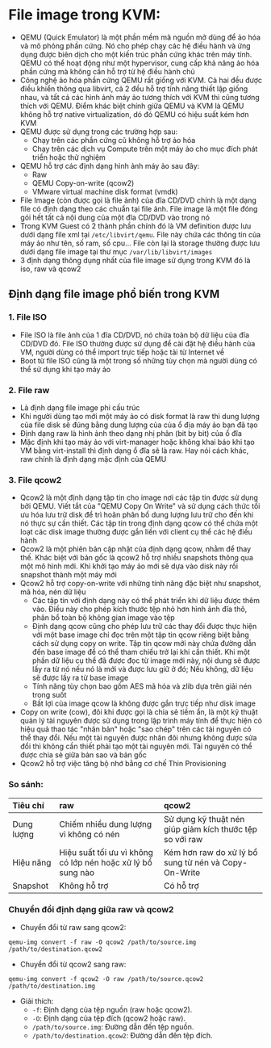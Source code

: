 # File image trong KVM:
- QEMU (Quick Emulator) là một phần mềm mã nguồn mở dùng để ảo hóa và mô phỏng phần cứng. Nó cho phép chạy các hệ điều hành và ứng dụng được biên dịch cho một kiến trúc phần cứng khác trên máy tính. QEMU có thể hoạt động như một hypervisor, cung cấp khả năng ảo hóa phần cứng mà không cần hỗ trợ từ hệ điều hành chủ
- Công nghệ ảo hóa phần cứng QEMU rất giống với KVM. Cả hai đều được điều khiển thông qua libvirt, cả 2 đều hỗ trợ tính năng thiết lập giống nhau, và tất cả các hình ảnh máy ảo tương thích với KVM thì cũng tương thích với QEMU. Điểm khác biệt chính giữa QEMU và KVM là QEMU không hỗ trợ native virtualization, dó đó QEMU có hiệu suất kém hơn KVM 
- QEMU được sử dụng trong các trường hợp sau: 
	+ Chạy trên các phần cứng cũ không hỗ trợ ảo hóa 
	+ Chạy trên các dịch vụ Compute trên một máy ảo cho mục đích phát triển hoặc thử nghiệm
- QEMU hỗ trợ các định dạng hình ảnh máy ảo sau đây:
	+ Raw
	+ QEMU Copy-on-write (qcow2)
	+ VMware virtual machine disk format (vmdk)
- File Image (còn được gọi là file ảnh) của đĩa CD/DVD chính là một dạng file có định dạng theo các chuẩn tại file ảnh. File image là một file đóng gói hết tất cả nội dung của một đĩa CD/DVD vào trong nó
- Trong KVM Guest có 2 thành phần chính đó là VM definition được lưu dưới dạng file xml tại `/etc/libvirt/qemu`. File này chứa các thông tin của máy ảo như tên, số ram, số cpu... File còn lại là storage thường được lưu dưới dạng file image tại thư mục `/var/lib/libvirt/images`
- 3 định dạng thông dụng nhất của file image sử dụng trong KVM đó là iso, raw và qcow2
## Định dạng file image phổ biến trong KVM 
### 1. File ISO
- File ISO là file ảnh của 1 đĩa CD/DVD, nó chứa toàn bộ dữ liệu của đĩa CD/DVD đó. File ISO thường được sử dụng để cài đặt hệ điều hành của VM, người dùng có thể import trực tiếp hoặc tải từ Internet về
- Boot từ file ISO cũng là một trong số những tùy chọn mà người dùng có thể sử dụng khi tạo máy ảo
### 2. File raw
- Là định dạng file image phi cấu trúc 
- Khi người dùng tạo mới một máy ảo có disk format là raw thì dung lượng của file disk sẽ đúng bằng dung lượng của của ổ địa máy ảo bạn đã tạo
- Định dạng raw là hình ảnh theo dạng nhị phân (bit by bit) của ổ đĩa
- Mặc định khi tạo máy ảo với virt-manager hoặc không khai báo khi tạo VM bằng virt-install thì định dạng ổ đĩa sẽ là raw. Hay nói cách khác, raw chính là định dạng mặc định của QEMU
### 3. File qcow2
- Qcow2 là một định dạng tập tin cho image nơi các tập tin được sử dụng bởi QEMU. Viết tắt của "QEMU Copy On Write" và sử dụng cách thức tối ưu hóa lưu trữ disk để trì hoãn phân bổ dung lượng lưu trữ cho đến khi nó thực sự cần thiết. Các tập tin trong định dạng qcow có thể chứa một loạt các disk image thường được gắn liền với client cụ thể các hệ điều hành
- Qcow2 là một phiên bản cập nhật của định dạng qcow, nhằm để thay thế. Khác biệt với bản gốc là qcow2 hỗ trợ nhiều snapshots thông qua một mô hình mới. Khi khởi tạo máy ảo mới sẽ dựa vào disk này rồi snapshot thành một máy mới 
- Qcow2 hỗ trợ copy-on-write với những tính năng đặc biệt như snapshot, mã hóa, nén dữ liệu
	+ Các tập tin với định dạng này có thể phát triển khi dữ liệu được thêm vào. Điều này cho phép kích thước tệp nhỏ hơn hình ảnh đĩa thô, phân bổ toàn bộ không gian image vào tệp
	+ Định dạng qcow cũng cho phép lưu trữ các thay đổi được thực hiện với một base image chỉ đọc trên một tập tin qcow riêng biệt bằng cách sử dụng copy on write. Tập tin qcow mới này chứa đường dẫn đến base image để có thể tham chiếu trở lại khi cần thiết. Khi một phần dữ liệu cụ thể đã được đọc từ image mới này, nội dung sẽ được lấy ra từ nó nếu nó là mới và được lưu giữ ở đó; Nếu không, dữ liệu sẽ được lấy ra từ base image
	+ Tính năng tùy chọn bao gồm AES mã hóa và zlib dựa trên giải nén trong suốt
	+ Bất lợi của image qcow là không được gắn trực tiếp như disk image
- Copy on write (cow), đôi khi được gọi là chia sẻ tiềm ẩn, là một kỹ thuật quản lý tài nguyên được sử dụng trong lập trình máy tính để thực hiện có hiệu quả thao tác "nhân bản" hoặc "sao chép" trên các tài nguyên có thể thay đổi. Nếu một tài nguyên được nhân đôi nhưng không được sửa đổi thì không cần thiết phải tạo một tài nguyên mới. Tài nguyên có thể được chia sẻ giữa bản sao và bản gốc
- Qcow2 hỗ trợ việc tăng bộ nhớ bằng cơ chế Thin Provisioning

### So sánh:
|Tiêu chí|raw|qcow2|
|:---|:---|:---|
|Dung lượng|Chiếm nhiều dung lượng vì không có nén|Sử dụng kỹ thuật nén giúp giảm kích thước tệp so với raw|
|Hiệu năng|Hiệu suất tối ưu vì không có lớp nén hoặc xử lý bổ sung nào|Kém hơn raw do xử lý bổ sung từ nén và Copy-On-Write|
|Snapshot|Không hỗ trợ|Có hỗ trợ|

### Chuyển đổi định dạng giữa raw và qcow2
- Chuyển đổi từ raw sang qcow2:

```
qemu-img convert -f raw -O qcow2 /path/to/source.img /path/to/destination.qcow2
```

- Chuyển đổi từ qcow2 sang raw:

```
qemu-img convert -f qcow2 -O raw /path/to/source.qcow2 /path/to/destination.img
```

- Giải thích:
  - `-f`: Định dạng của tệp nguồn (raw hoặc qcow2).
  - `-O`: Định dạng của tệp đích (qcow2 hoặc raw).
  - `/path/to/source.img`: Đường dẫn đến tệp nguồn.
  - `/path/to/destination.qcow2`: Đường dẫn đến tệp đích.
